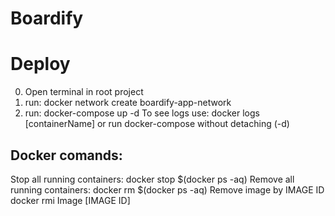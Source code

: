 # Boardify

# Deploy
0. Open terminal in root project
1. run: docker network create boardify-app-network
2. run: docker-compose up -d
To see logs use: docker logs [containerName] or run docker-compose without detaching (-d)

## Docker comands:
Stop all running containers:
  docker stop $(docker ps -aq) 
Remove all running containers:
  docker rm $(docker ps -aq)
Remove image by IMAGE ID
  docker rmi Image [IMAGE ID]
